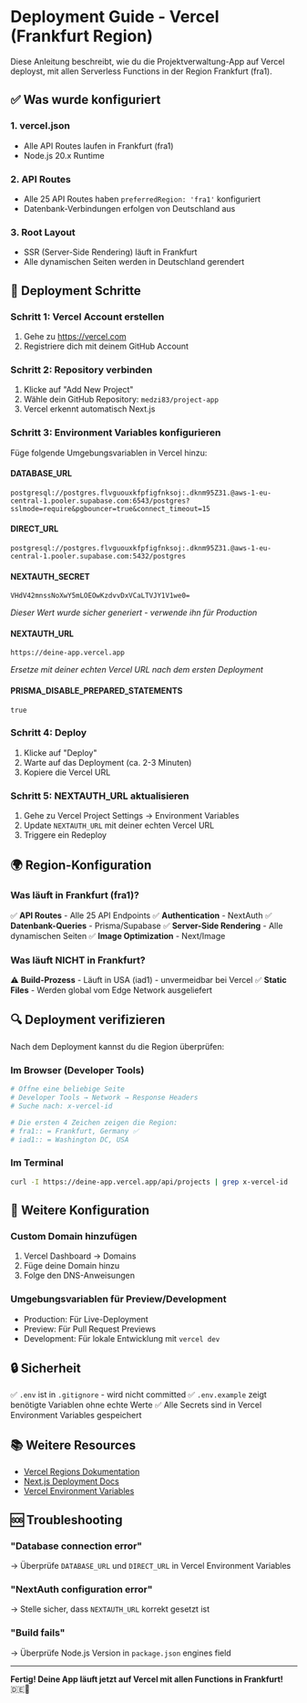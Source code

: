 # Deployment Guide - Vercel (Frankfurt Region)

Diese Anleitung beschreibt, wie du die Projektverwaltung-App auf Vercel deployst, mit allen Serverless Functions in der Region Frankfurt (fra1).

## ✅ Was wurde konfiguriert

### 1. **vercel.json**
- Alle API Routes laufen in Frankfurt (fra1)
- Node.js 20.x Runtime

### 2. **API Routes**
- Alle 25 API Routes haben `preferredRegion: 'fra1'` konfiguriert
- Datenbank-Verbindungen erfolgen von Deutschland aus

### 3. **Root Layout**
- SSR (Server-Side Rendering) läuft in Frankfurt
- Alle dynamischen Seiten werden in Deutschland gerendert

## 🚀 Deployment Schritte

### Schritt 1: Vercel Account erstellen
1. Gehe zu https://vercel.com
2. Registriere dich mit deinem GitHub Account

### Schritt 2: Repository verbinden
1. Klicke auf "Add New Project"
2. Wähle dein GitHub Repository: `medzi83/project-app`
3. Vercel erkennt automatisch Next.js

### Schritt 3: Environment Variables konfigurieren

Füge folgende Umgebungsvariablen in Vercel hinzu:

#### **DATABASE_URL**
```
postgresql://postgres.flvguouxkfpfigfnksoj:.dknm95Z31.@aws-1-eu-central-1.pooler.supabase.com:6543/postgres?sslmode=require&pgbouncer=true&connect_timeout=15
```

#### **DIRECT_URL**
```
postgresql://postgres.flvguouxkfpfigfnksoj:.dknm95Z31.@aws-1-eu-central-1.pooler.supabase.com:5432/postgres
```

#### **NEXTAUTH_SECRET**
```
VHdV42mnssNoXwY5mLOEOwKzdvvDxVCaLTVJY1V1we0=
```
*Dieser Wert wurde sicher generiert - verwende ihn für Production*

#### **NEXTAUTH_URL**
```
https://deine-app.vercel.app
```
*Ersetze mit deiner echten Vercel URL nach dem ersten Deployment*

#### **PRISMA_DISABLE_PREPARED_STATEMENTS**
```
true
```

### Schritt 4: Deploy
1. Klicke auf "Deploy"
2. Warte auf das Deployment (ca. 2-3 Minuten)
3. Kopiere die Vercel URL

### Schritt 5: NEXTAUTH_URL aktualisieren
1. Gehe zu Vercel Project Settings → Environment Variables
2. Update `NEXTAUTH_URL` mit deiner echten Vercel URL
3. Triggere ein Redeploy

## 🌍 Region-Konfiguration

### Was läuft in Frankfurt (fra1)?
✅ **API Routes** - Alle 25 API Endpoints
✅ **Authentication** - NextAuth
✅ **Datenbank-Queries** - Prisma/Supabase
✅ **Server-Side Rendering** - Alle dynamischen Seiten
✅ **Image Optimization** - Next/Image

### Was läuft NICHT in Frankfurt?
⚠️ **Build-Prozess** - Läuft in USA (iad1) - unvermeidbar bei Vercel
✅ **Static Files** - Werden global vom Edge Network ausgeliefert

## 🔍 Deployment verifizieren

Nach dem Deployment kannst du die Region überprüfen:

### Im Browser (Developer Tools)
```bash
# Öffne eine beliebige Seite
# Developer Tools → Network → Response Headers
# Suche nach: x-vercel-id

# Die ersten 4 Zeichen zeigen die Region:
# fra1:: = Frankfurt, Germany ✅
# iad1:: = Washington DC, USA
```

### Im Terminal
```bash
curl -I https://deine-app.vercel.app/api/projects | grep x-vercel-id
```

## 📝 Weitere Konfiguration

### Custom Domain hinzufügen
1. Vercel Dashboard → Domains
2. Füge deine Domain hinzu
3. Folge den DNS-Anweisungen

### Umgebungsvariablen für Preview/Development
- Production: Für Live-Deployment
- Preview: Für Pull Request Previews
- Development: Für lokale Entwicklung mit `vercel dev`

## 🔒 Sicherheit

✅ `.env` ist in `.gitignore` - wird nicht committed
✅ `.env.example` zeigt benötigte Variablen ohne echte Werte
✅ Alle Secrets sind in Vercel Environment Variables gespeichert

## 📚 Weitere Resources

- [Vercel Regions Dokumentation](https://vercel.com/docs/edge-network/regions)
- [Next.js Deployment Docs](https://nextjs.org/docs/deployment)
- [Vercel Environment Variables](https://vercel.com/docs/projects/environment-variables)

## 🆘 Troubleshooting

### "Database connection error"
→ Überprüfe `DATABASE_URL` und `DIRECT_URL` in Vercel Environment Variables

### "NextAuth configuration error"
→ Stelle sicher, dass `NEXTAUTH_URL` korrekt gesetzt ist

### "Build fails"
→ Überprüfe Node.js Version in `package.json` engines field

---

**Fertig! Deine App läuft jetzt auf Vercel mit allen Functions in Frankfurt!** 🇩🇪🚀
